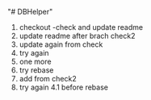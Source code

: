 "# DBHelper"

1. checkout -check and update readme
2. update readme after brach check2
3. update again from check
4. try again
5. one more
6. try rebase
2. add from check2
4. try again
4.1 before rebase
